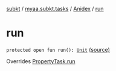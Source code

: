 [subkt](../../index.md) / [myaa.subkt.tasks](../index.md) / [Anidex](index.md) / [run](./run.md)

# run

`protected open fun run(): `[`Unit`](https://kotlinlang.org/api/latest/jvm/stdlib/kotlin/-unit/index.html) [(source)](https://github.com/Myaamori/SubKt/blob/0.1.10/src/main/kotlin/myaa/subkt/tasks/tasks.kt#L1222)

Overrides [PropertyTask.run](../-property-task/run.md)

